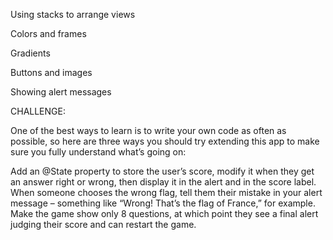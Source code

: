 Using stacks to arrange views

Colors and frames

Gradients

Buttons and images

Showing alert messages


CHALLENGE:

One of the best ways to learn is to write your own code as often as possible, so here are three ways you should try extending this app to make sure you fully understand what’s going on:

Add an @State property to store the user’s score, modify it when they get an answer right or wrong, then display it in the alert and in the score label.
When someone chooses the wrong flag, tell them their mistake in your alert message – something like “Wrong! That’s the flag of France,” for example.
Make the game show only 8 questions, at which point they see a final alert judging their score and can restart the game.
